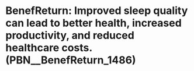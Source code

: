 # BenefReturn: __Improved sleep quality can lead to better health, increased productivity, and reduced healthcare costs.__ (PBN__BenefReturn_1486)


